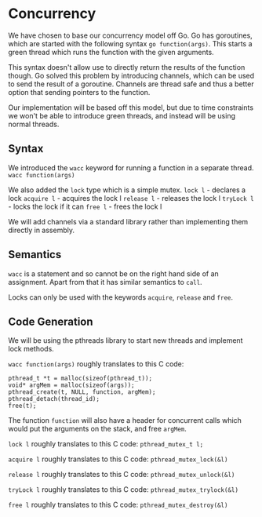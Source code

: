 # Concurrency

We have chosen to base our concurrency model off Go. Go has goroutines, which are started with the following syntax `go function(args)`. This starts a green thread which runs the function with the given arguments. 

This syntax doesn't allow use to directly return the results of the function though. Go solved this problem by introducing channels, which can be used to send the result of a goroutine. Channels are thread safe and thus a better option that sending pointers to the function.

Our implementation will be based off this model, but due to time constraints we won't be able to introduce green threads, and instead will be using normal threads.

## Syntax

We introduced the `wacc` keyword for running a function in a separate thread.
`wacc function(args)`

We also added the `lock` type which is a simple mutex.
`lock l` - declares a lock
`acquire l` - acquires the lock l
`release l` - releases the lock l
`tryLock l` - locks the lock if it can
`free l` - frees the lock l

We will add channels via a standard library rather than implementing them directly in assembly.

## Semantics

`wacc` is a statement and so cannot be on the right hand side of an assignment. Apart from that it has similar semantics to `call`.

Locks can only be used with the keywords `acquire`, `release` and `free`.

## Code Generation

We will be using the pthreads library to start new threads and implement lock methods.

`wacc function(args)` roughly translates to this C code:
```
pthread_t *t = malloc(sizeof(pthread_t));
void* argMem = malloc(sizeof(args));
pthread_create(t, NULL, function, argMem);
pthread_detach(thread_id);
free(t);
```
The function `function` will also have a header for concurrent calls which would put the arguments on the stack, and free `argMem`.

`lock l` roughly translates to this C code:
`pthread_mutex_t l;`

`acquire l` roughly translates to this C code:
`pthread_mutex_lock(&l)`

`release l` roughly translates to this C code:
`pthread_mutex_unlock(&l)`

`tryLock l` roughly translates to this C code:
`pthread_mutex_trylock(&l)`

`free l` roughly translates to this C code:
`pthread_mutex_destroy(&l)`
